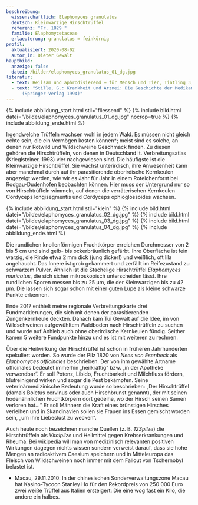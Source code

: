 ```yaml
---
beschreibung:
  wissenschaftlich: Elaphomyces granulatus
  deutsch: Kleinwarzige Hirschtrüffel
  referenz: "Fr. 1829 "
  familie: Elaphomycetaceae
  erlaeuterung: granulatus = feinkörnig
profil:
  aktualisiert: 2020-08-02
  autor_in: Dieter Gewalt
hauptbild:
  anzeige: false
  datei: /bilder/elaphomyces_granulatus_01_dg.jpg
literatur:
  - text: Heilsam und aphrodisierend – für Mensch und Tier, Tintling 3, 2018, S. 99
  - text: "Stille, G.: Krankheit und Arznei: Die Geschichte der Medikamente
      (Springer-Verlag 1994)"
---
```

{% include abbildung_start.html stil="fliessend" %}
{% include bild.html datei="/bilder/elaphomyces_granulatus_01_dg.jpg" nocrop=true %}
{% include abbildung_ende.html %}


Irgendwelche Trüffeln wachsen wohl in jedem Wald. Es müssen nicht gleich echte sein, die ein Vermögen kosten können*; meist sind es solche, an denen nur Rotwild und Wildschweine Geschmack finden. Zu diesen gehören die Hirschtrüffeln, von denen in Deutschland lt. Verbreitungsatlas (Krieglsteiner, 1993) vier nachgewiesen sind. Die häufigste ist die Kleinwarzige Hirschtrüffel. Sie wächst unterirdisch, ihre Anwesenheit kann aber manchmal durch auf ihr parasitierende oberirdische Kernkeulen angezeigt werden, wie wir es Jahr für Jahr in einem Roteichenforst bei Rodgau-Dudenhofen beobachten können. Hier muss der Untergrund nur so von Hirschtrüffeln wimmeln, auf denen die verräterischen Kernkeulen Cordyceps longisegmentis und Cordyceps ophioglossoides wachsen.

{% include abbildung_start.html stil="klein" %}
{% include bild.html datei="/bilder/elaphomyces_granulatus_02_dg.jpg" %}
{% include bild.html datei="/bilder/elaphomyces_granulatus_03_dg.jpg" %}
{% include bild.html datei="/bilder/elaphomyces_granulatus_04_dg.jpg" %}
{% include abbildung_ende.html %}

Die rundlichen knollenförmigen Fruchtkörper erreichen Durchmesser von 2 bis 5 cm und sind gelb- bis ockerbräunlich gefärbt. Ihre Oberfläche ist fein warzig, die Rinde etwa 2 mm dick (jung dicker!) und weißlich, oft lila angehaucht. Das Innere ist grob gekammert und zerfällt im Reifezustand zu schwarzem Pulver. Ähnlich ist die Stachelige Hirschtrüffel *Elaphomyces muricatus*, die sich sicher mikroskopisch unterscheiden lässt. Ihre rundlichen Sporen messen bis zu 25 µm, die der Kleinwarzigen bis zu 42 µm. Die lassen sich sogar schon mit einer guten Lupe als kleine schwarze Punkte erkennen.

Ende 2017 enthielt meine regionale Verbreitungskarte drei Fundmarkierungen, die sich mit denen der parasitierenden Zungenkernkeule deckten. Danach kam Tui Gewalt auf die Idee, im von Wildschweinen aufgewühltem Waldboden nach Hirschtrüffeln zu suchen und wurde auf Anhieb auch ohne oberirdische Kernkeulen fündig. Seither kamen 5 weitere Fundpunkte hinzu und es ist mit weiteren zu rechnen.

Über die Heilwirkung der Hirschtrüffel ist schon in früheren Jahrhunderten spekuliert worden. So wurde der Pilz 1820 von *Nees von Esenbeck* als *Elaphomyces officinales* beschrieben. Der von ihm gewählte Artname officinales bedeutet immerhin „heilkräftig“ bzw. „in der Apotheke verwendbar“. Er soll Potenz, Libido, Fruchtbarkeit und Milchfluss fördern, blutreinigend wirken und sogar die Pest bekämpfen. Seine veterinärmedizinische Bedeutung wurde so beschrieben: „Der Hirschtrüffel (damals Boletus cervinus oder auch Hirschbrunst genannt), der mit seinen hodenähnlichen Fruchtkörpern dort gedeihe, wo der Hirsch seinen Samen verloren hat…“ Er soll Männern die Kraft eines brünstigen Hirsches verleihen und in Skandinavien sollen sie Frauen ins Essen gemischt worden sein, „um ihre Liebeslust zu wecken“. 

Auch heute noch bezeichnen manche Quellen (z. B. *123pilze*) die Hirschtrüffeln als *Vitalpilze* und Heilmittel gegen Krebserkrankungen und Rheuma. Bei [wikipedia](https://de.wikipedia.org/wiki/Hirschtr%C3%BCffel) will man von medizinisch relevanten positiven Wirkungen dagegen nichts wissen sondern verweist darauf, dass sie hohe Mengen an radioaktivem Caesium speichern und in Mitteleuropa das Fleisch von Wildschweinen noch immer mit dem Fallout von Tschernobyl belastet ist.

* Macau, 29.11.2010: In der chinesischen Sonderverwaltungszone Macau hat Kasino-Tycoon Stanley Ho für den Rekordpreis von 250 000 Euro zwei weiße Trüffel aus Italien ersteigert: Die eine wog fast ein Kilo, die andere ein halbes.